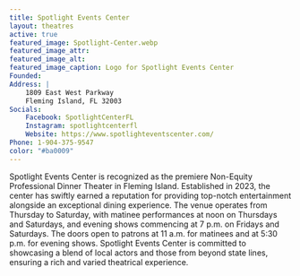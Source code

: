 ```yaml
---
title: Spotlight Events Center
layout: theatres
active: true
featured_image: Spotlight-Center.webp
featured_image_attr:
featured_image_alt:
featured_image_caption: Logo for Spotlight Events Center
Founded: 
Address: |
    1809 East West Parkway
    Fleming Island, FL 32003
Socials: 
    Facebook: SpotlightCenterFL
    Instagram: spotlightcenterfl
    Website: https://www.spotlighteventscenter.com/
Phone: 1-904-375-9547
color: "#ba0009"
---
```

Spotlight Events Center is recognized as the premiere Non-Equity Professional Dinner Theater in Fleming Island. Established in 2023, the center has swiftly earned a reputation for providing top-notch entertainment alongside an exceptional dining experience. The venue operates from Thursday to Saturday, with matinee performances at noon on Thursdays and Saturdays, and evening shows commencing at 7 p.m. on Fridays and Saturdays. The doors open to patrons at 11 a.m. for matinees and at 5:30 p.m. for evening shows. Spotlight Events Center is committed to showcasing a blend of local actors and those from beyond state lines, ensuring a rich and varied theatrical experience.